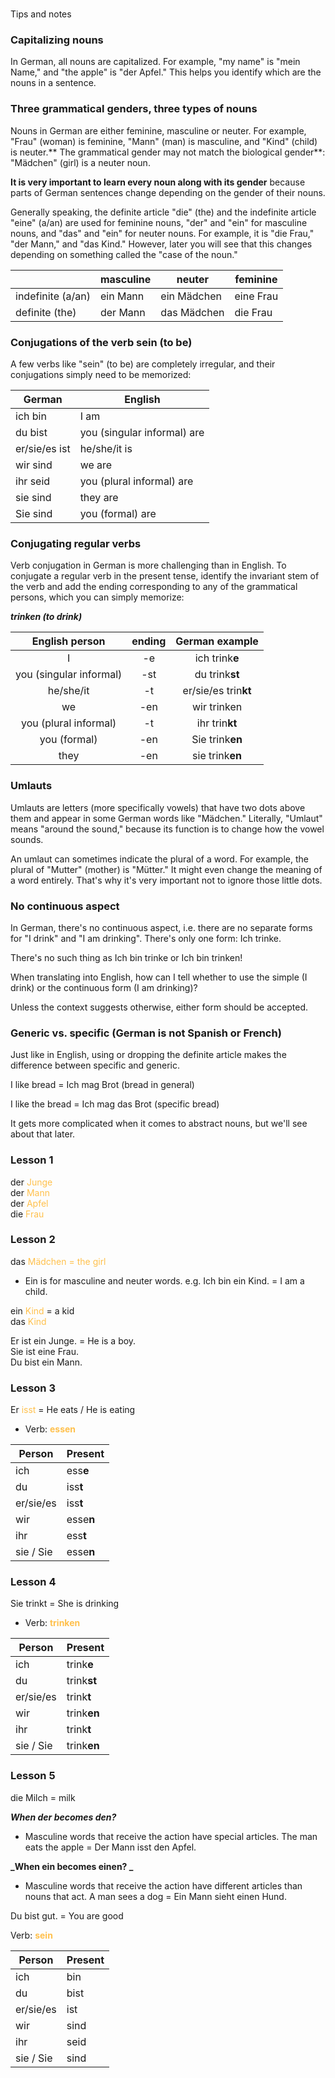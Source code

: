 #
Tips and notes

### Capitalizing nouns

In German, all nouns are capitalized. For example, "my name" is "mein Name," and "the apple" is "der Apfel." This helps you identify which are the nouns in a sentence.

### Three grammatical genders, three types of nouns

Nouns in German are either feminine, masculine or neuter. For example, "Frau" (woman) is feminine, "Mann" (man) is masculine, and "Kind" (child) is neuter.** The grammatical gender may not match the biological gender**: "Mädchen" (girl) is a neuter noun.

**It is very important to learn every noun along with its gender** because parts of German sentences change depending on the gender of their nouns.

Generally speaking, the definite article "die" (the) and the indefinite article "eine" (a/an) are used for feminine nouns, "der" and "ein" for masculine nouns, and "das" and "ein" for neuter nouns. For example, it is "die Frau," "der Mann," and "das Kind." However, later you will see that this changes depending on something called the "case of the noun."

| | masculine | neuter | feminine |
| -------- | ------- | ------- | ------- |
| indefinite (a/an) | ein Mann | ein Mädchen | eine Frau |
| definite (the) | der Mann	| das Mädchen |	die Frau |


### Conjugations of the verb sein (to be)

A few verbs like "sein" (to be) are completely irregular, and their conjugations simply need to be memorized:

| German | English |
| -------- | ------- |
| ich bin | I am
| du bist | you (singular informal) are |
| er/sie/es ist | he/she/it is |
| wir sind	| we are |
| ihr seid	| you (plural informal) are |
| sie sind	| they are |
| Sie sind	| you (formal) are |

### Conjugating regular verbs

Verb conjugation in German is more challenging than in English. To conjugate a regular verb in the present tense, identify the invariant stem of the verb and add the ending corresponding to any of the grammatical persons, which you can simply memorize:

**_trinken (to drink)_**

**English person**|**ending**|**German example**
:-----:|:-----:|:-----:
I | -e | ich trink**e**
you (singular informal)| -st | du trink**st**
he/she/it | -t | er/sie/es trin**kt**
we | -en | wir trinken
you (plural informal) | -t | ihr trin**kt**
you (formal) | -en | Sie trink**en**
they | -en | sie trink**en**

### Umlauts

Umlauts are letters (more specifically vowels) that have two dots above them and appear in some German words like "Mädchen." Literally, "Umlaut" means "around the sound," because its function is to change how the vowel sounds.

An umlaut can sometimes indicate the plural of a word. For example, the plural of "Mutter" (mother) is "Mütter." It might even change the meaning of a word entirely. That's why it's very important not to ignore those little dots.

### No continuous aspect

In German, there's no continuous aspect, i.e. there are no separate forms for "I drink" and "I am drinking". There's only one form: Ich trinke.

There's no such thing as Ich bin trinke or Ich bin trinken!

When translating into English, how can I tell whether to use the simple (I drink) or the continuous form (I am drinking)?

Unless the context suggests otherwise, either form should be accepted.

### Generic vs. specific (German is not Spanish or French)

Just like in English, using or dropping the definite article makes the difference between specific and generic.

I like bread = Ich mag Brot (bread in general)

I like the bread = Ich mag das Brot (specific bread)

It gets more complicated when it comes to abstract nouns, but we'll see about that later.


### Lesson 1
der <font color=#ffc04c>Junge</font>  
der <font color=#ffc04c>Mann</font>  
der <font color=#ffc04c>Apfel</font>  
die <font color=#ffc04c>Frau</font>   



### Lesson 2
das <font color=#ffc04c>Mädchen = the girl</font>   
- Ein is for masculine and neuter words.
e.g. Ich bin ein Kind. = I am a child.

ein <font color=#ffc04c>Kind</font>  = a kid  
das <font color=#ffc04c>Kind</font> 

Er ist ein Junge. = He is a boy.  
Sie ist eine Frau.  
Du bist ein Mann.  

### Lesson 3
Er <font color=#ffc04c>isst</font>  = He eats / He is eating

- Verb: <font color=#ffc04c> **essen** </font>  

| Person | Present |
| -------- | ------- |
| ich | ess**e** |
| du | iss**t** |
| er/sie/es | iss**t** |
| wir | esse**n** |
| ihr | ess**t** |
| sie / Sie | esse**n** |


### Lesson 4
Sie trinkt = She is drinking

- Verb: <font color=#ffc04c> **trinken** </font>  

| Person | Present |
| --------- | ----------- |
| ich | trink**e** |
| du | trink**st** |
| er/sie/es | trink**t** |
| wir | trink**en** |
| ihr | trink**t** |
| sie / Sie | trink**en** |

### Lesson 5
die Milch = milk

**_When der becomes den?_**
- Masculine words that receive the action have special articles.
The man eats the apple = Der Mann isst den Apfel.

**_When ein becomes einen? _**
- Masculine words that receive the action have different articles than nouns that act.
A man sees a dog = Ein Mann sieht einen Hund.

Du bist gut. = You are good

Verb: <font color=#ffc04c> **sein** </font>  

| Person | Present |
| --------- | ----------- |
| ich | bin |
| du | bist |
| er/sie/es | ist |
| wir | sind |
| ihr | seid |
| sie / Sie | sind |